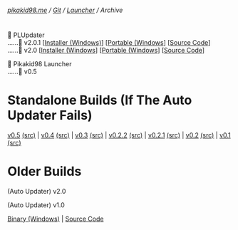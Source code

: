 ###### [pikakid98.me](https://pikakid98.me) / [Git](https://git.pikakid98.me) / [Launcher](https://git.pikakid98.me/launcher) / Archive
<h1></h1>

📂 PLUpdater
\
......📁 v2.0.1 [[Installer (Windows)](https://github.com/pikakid98/pikakid98-launcher-updater/releases/download/v2.0.1/PLUpdater.Installer.exe)] [[Portable (Windows](https://github.com/pikakid98/pikakid98-launcher-updater/releases/download/v2.0.1/PLUpdater.7z)] [[Source Code](https://github.com/pikakid98/pikakid98-launcher-updater/archive/refs/tags/v2.0.1.zip)]
\
......📁 v2.0 [[Installer (Windows](https://github.com/pikakid98/pikakid98-launcher-updater/releases/download/v2.0/PLUpdater.Installer.exe)] [[Portable (Windows](https://github.com/pikakid98/pikakid98-launcher-updater/releases/download/v2.0/PLUpdater.7z)] [[Source Code](https://github.com/pikakid98/pikakid98-launcher-updater/archive/refs/tags/v2.0.zip)]

📂 Pikakid98 Launcher
\
......📁 v0.5

<h1>Standalone Builds (If The Auto Updater Fails)</h1>

[v0.5](https://github.com/pikakid98/pikakid98-launcher/releases/download/v0.5/Pikakid98.Launcher.exe) [(src)](https://github.com/pikakid98/pikakid98-launcher/archive/refs/tags/v0.5.zip) | [v0.4](https://github.com/pikakid98/pikakid98-launcher/releases/download/v0.4/Pikakid98.Launcher.exe) [(src)](https://github.com/pikakid98/pikakid98-launcher/archive/refs/tags/v0.4.zip) | [v0.3](https://github.com/pikakid98/pikakid98-launcher/releases/download/v0.3/Pikakid98.Launcher.v0.3.exe) [(src)](https://github.com/pikakid98/pikakid98-launcher/archive/refs/tags/v0.3.zip) |
[v0.2.2](https://github.com/pikakid98/pikakid98-launcher/releases/download/v0.2.2/Pikakid98.Launcher.v0.2.2.exe) [(src)](https://github.com/pikakid98/pikakid98-launcher/archive/refs/tags/v0.2.2.zip) |
[v0.2.1](https://github.com/pikakid98/pikakid98-launcher/releases/download/v0.2.1/Pikakid98.Launcher.v0.2.1.exe) [(src)](https://github.com/pikakid98/pikakid98-launcher/archive/refs/tags/v0.2.1.zip) |
[v0.2](https://github.com/pikakid98/pikakid98-launcher/releases/download/v0.2/Pikakid98.Launcher.v0.2.exe) [(src)](https://github.com/pikakid98/pikakid98-launcher/archive/refs/tags/v0.2.zip) |
[v0.1](https://github.com/pikakid98/pikakid98-launcher/releases/download/v0.1/Pikakid98.Launcher.v0.1.exe) [(src)](https://github.com/pikakid98/pikakid98-launcher/archive/refs/tags/v0.1.zip)

<h1>Older Builds</h1>




(Auto Updater) v2.0



(Auto Updater) v1.0

[Binary (Windows)](https://github.com/pikakid98/pikakid98-launcher-updater/releases/download/v1.0/PLUpdater.exe) | [Source Code](https://github.com/pikakid98/pikakid98-launcher-updater/archive/refs/tags/v1.0.zip)
